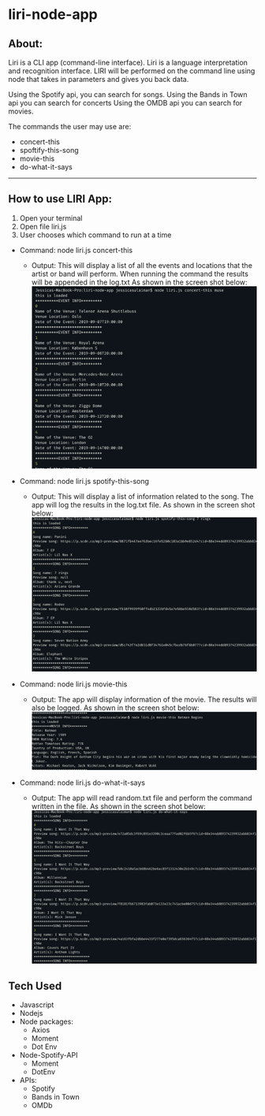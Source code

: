 # liri-node-app
## About: 
Liri is a CLI app (command-line interface). Liri is a language interpretation and recognition interface. LIRI will be performed on the command line using node that takes in parameters and gives you back data.

Using the Spotify api, you can search for songs.
Using the Bands in Town api you can search for concerts
Using the OMDB api you can search for movies.


The commands the user may use are:
* concert-this
* spoftify-this-song
* movie-this
* do-what-it-says
---
## How to use LIRI App:

1. Open your terminal
2. Open file liri.js 
3. User chooses which command to run at a time

* Command:
    node liri.js concert-this <name of band or artist>
    * Output: This will display a list of all the events and locations that the artist or band will perform. When running the command the results will be appended in the log.txt 
    As shown in the screen shot below:
    ![](Screenshots/concert-this.png)

* Command: 
    node liri.js spotify-this-song <name of song>
    * Output: This will display a list of information related to the song. The app will log the results in the log.txt file. As shown in the screen shot below:
![](Screenshots/Spotify-this-song_7_rings.png)

* Command:
    node liri.js movie-this <name of movie>
    * Output: The app will display information of the movie. The results will also be logged. As shown in the screen shot below:
![](Screenshots/movie-this_Batman_Begins.png)

* Command:
    node liri.js do-what-it-says
    * Output: The app will read random.txt file and perform the command written in the file.
    As shown in the screen shot below:
![](Screenshots/do_what_it_says.png)

## Tech Used
* Javascript
* Nodejs
* Node packages: 
    * Axios
    * Moment
    * Dot Env
* Node-Spotify-API
    * Moment
    * DotEnv
* APIs:
    * Spotify
    * Bands in Town
    * OMDb


